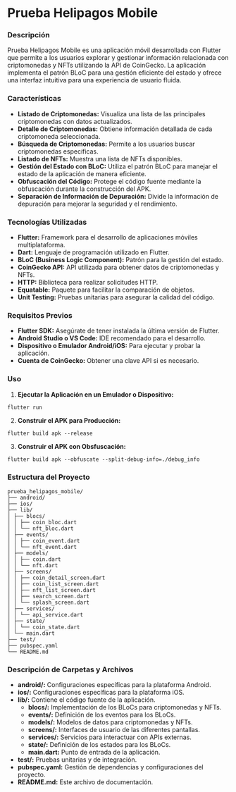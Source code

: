 # Prueba Helipagos Mobile

### Descripción

Prueba Helipagos Mobile es una aplicación móvil desarrollada con Flutter que permite a los usuarios explorar y gestionar información relacionada con criptomonedas y NFTs utilizando la API de CoinGecko. La aplicación implementa el patrón BLoC para una gestión eficiente del estado y ofrece una interfaz intuitiva para una experiencia de usuario fluida.

### Características

- **Listado de Criptomonedas:** Visualiza una lista de las principales criptomonedas con datos actualizados.
- **Detalle de Criptomonedas:** Obtiene información detallada de cada criptomoneda seleccionada.
- **Búsqueda de Criptomonedas:** Permite a los usuarios buscar criptomonedas específicas.
- **Listado de NFTs:** Muestra una lista de NFTs disponibles.
- **Gestión del Estado con BLoC:** Utiliza el patrón BLoC para manejar el estado de la aplicación de manera eficiente.
- **Obfuscación del Código:** Protege el código fuente mediante la obfuscación durante la construcción del APK.
- **Separación de Información de Depuración:** Divide la información de depuración para mejorar la seguridad y el rendimiento.

### Tecnologías Utilizadas

- **Flutter:** Framework para el desarrollo de aplicaciones móviles multiplataforma.
- **Dart:** Lenguaje de programación utilizado en Flutter.
- **BLoC (Business Logic Component):** Patrón para la gestión del estado.
- **CoinGecko API:** API utilizada para obtener datos de criptomonedas y NFTs.
- **HTTP:** Biblioteca para realizar solicitudes HTTP.
- **Equatable:** Paquete para facilitar la comparación de objetos.
- **Unit Testing:** Pruebas unitarias para asegurar la calidad del código.

### Requisitos Previos

- **Flutter SDK:** Asegúrate de tener instalada la última versión de Flutter.
- **Android Studio o VS Code:** IDE recomendado para el desarrollo.
- **Dispositivo o Emulador Android/iOS:** Para ejecutar y probar la aplicación.
- **Cuenta de CoinGecko:** Obtener una clave API si es necesario.

### Uso

1. **Ejecutar la Aplicación en un Emulador o Dispositivo:**

```
flutter run
```

2. **Construir el APK para Producción:**

```
flutter build apk --release
```

3. **Construir el APK con Obsfuscación:**

```
flutter build apk --obfuscate --split-debug-info=./debug_info
```

### Estructura del Proyecto

```
prueba_helipagos_mobile/
├── android/
├── ios/
├── lib/
│ ├── blocs/
│ │ ├── coin_bloc.dart
│ │ └── nft_bloc.dart
│ ├── events/
│ │ ├── coin_event.dart
│ │ └── nft_event.dart
│ ├── models/
│ │ ├── coin.dart
│ │ └── nft.dart
│ ├── screens/
│ │ ├── coin_detail_screen.dart
│ │ ├── coin_list_screen.dart
│ │ ├── nft_list_screen.dart
│ │ ├── search_screen.dart
│ │ └── splash_screen.dart
│ ├── services/
│ │ └── api_service.dart
│ ├── state/
│ │ └── coin_state.dart
│ └── main.dart
├── test/
├── pubspec.yaml
└── README.md
```

### Descripción de Carpetas y Archivos

- **android/:** Configuraciones específicas para la plataforma Android.
- **ios/:** Configuraciones específicas para la plataforma iOS.
- **lib/:** Contiene el código fuente de la aplicación.
  - **blocs/:** Implementación de los BLoCs para criptomonedas y NFTs.
  - **events/:** Definición de los eventos para los BLoCs.
  - **models/:** Modelos de datos para criptomonedas y NFTs.
  - **screens/:** Interfaces de usuario de las diferentes pantallas.
  - **services/:** Servicios para interactuar con APIs externas.
  - **state/:** Definición de los estados para los BLoCs.
  - **main.dart:** Punto de entrada de la aplicación.
- **test/:** Pruebas unitarias y de integración.
- **pubspec.yaml:** Gestión de dependencias y configuraciones del proyecto.
- **README.md:** Este archivo de documentación.
